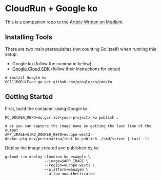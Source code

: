 # CloudRun + Google ko

This is a companion repo to the [Article Written on Medium](https://medium.com/@peter.malina/noops-go-on-cloud-run-689d92215c5c?sk=1b5e8f716686ddffa1b73c4a652b84d1).

## Installing Tools

There are two main prerequisites (not counting Go itself) when running this setup:
- Google ko (follow the command below)
- [Google Cloud SDK](https://cloud.google.com/sdk) (follow their instructions for setup)

```
# install Google ko
GO111MODULE=on go get github.com/google/ko/cmd/ko
```

## Getting Started

First, build the container using Google `ko`:
```shell script
KO_DOCKER_REPO=eu.gcr.io/<your-project> ko publish .

# or you can capture the image name by getting the last line of the output
APP_IMAGE=$(KO_DOCKER_REPO=europe-west3-docker.pkg.dev/petermalina/test ko publish ./cmd/server | tail -1)
```

Deploy the image created and published by `ko`:
```shell script
gcloud run deploy cloudrun-ko-example \
                  --image=$APP_IMAGE \
                  --region=europe-west1 \
                  --platform=managed \
                  --allow-unauthenticated
```